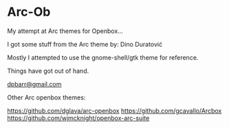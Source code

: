 # Arc-Ob
My attempt at Arc themes for Openbox...

I got some stuff from the Arc theme by: Dino Duratović <dinomol at mail dot com> 

Mostly I attempted to use the gnome-shell/gtk theme for reference. 

Things have got out of hand.

dpbarr@gmail.com

Other Arc openbox themes:

https://github.com/dglava/arc-openbox
https://github.com/gcavallo/Arcbox
https://github.com/wjmcknight/openbox-arc-suite

